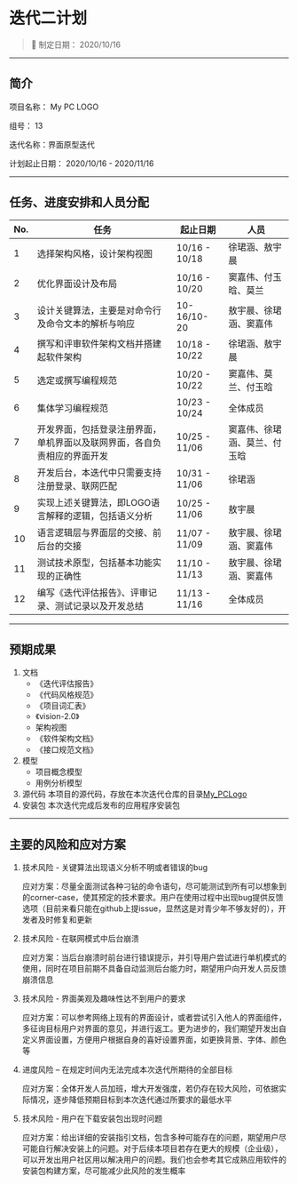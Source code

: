 # 迭代二计划

> 📅 制定日期： 2020/10/16

------

## 简介

项目名称： My PC LOGO

组号： 13

迭代名称：界面原型迭代

计划起止日期： 2020/10/16 - 2020/11/16

------

## 任务、进度安排和人员分配

| No. | 任务 | 起止日期 | 人员 |
|-----|------|---------|------|
|  1  | 选择架构风格，设计架构视图 | 10/16 - 10/18 | 徐珺涵、敖宇晨 |
|  2  | 优化界面设计及布局 | 10/16 - 10/20  | 窦嘉伟、付玉晗、莫兰 |
|  3  | 设计关键算法，主要是对命令行及命令文本的解析与响应 | 10-16/10-20 | 敖宇晨、徐珺涵、窦嘉伟 |
|  4  | 撰写和评审软件架构文档并搭建起软件架构 | 10/18 - 10/22 | 徐珺涵、敖宇晨 |
|  5  | 选定或撰写编程规范 | 10/20 - 10/22 | 窦嘉伟、莫兰、付玉晗 |
|  6  | 集体学习编程规范 | 10/23 - 10/24 | 全体成员 |
|  7  | 开发界面，包括登录注册界面，单机界面以及联网界面，各自负责相应的界面开发 | 10/25 - 11/06| 窦嘉伟、徐珺涵、莫兰、付玉晗 |
|  8  | 开发后台，本迭代中只需要支持注册登录、联网匹配 | 10/31 - 11/06 | 徐珺涵 |
|  9  | 实现上述关键算法，即LOGO语言解释的逻辑，包括语义分析 | 10/25 - 11/06| 敖宇晨 |
|  10 | 语言逻辑层与界面层的交接、前后台的交接 | 11/07 - 11/09 | 敖宇晨、徐珺涵、窦嘉伟 |
|  11 | 测试技术原型，包括基本功能实现的正确性 | 11/10 - 11/13 | 敖宇晨、徐珺涵、窦嘉伟 |
|  12 | 编写《迭代评估报告》、评审记录、测试记录以及开发总结 | 11/13 - 11/16 | 全体成员 |
------

## 预期成果

1. 文档
    - 《迭代评估报告》
    - 《代码风格规范》
    - 《项目词汇表》
    - 《vision-2.0》
    - 架构视图
    - 《软件架构文档》
    - 《接口规范文档》
2. 模型
   - 项目概念模型
   - 用例分析模型
3. 源代码
   本项目的源代码，存放在本次迭代仓库的目录[My_PCLogo](My_PCLogo/)
4. 安装包
   本次迭代完成后发布的应用程序安装包

------

## 主要的风险和应对方案

1. 技术风险 - 关键算法出现语义分析不明或者错误的bug

    应对方案：尽量全面测试各种刁钻的命令语句，尽可能测试到所有可以想象到的corner-case，使其预定的技术要求。用户在使用过程中出现bug提供反馈选项（目前来看只能在github上提issue，显然这是对青少年不够友好的），开发者及时修复和更新

2. 技术风险 - 在联网模式中后台崩溃

    应对方案：当后台崩溃时前台进行错误提示，并引导用户尝试进行单机模式的使用，同时在项目前期不具备自动监测后台能力时，期望用户向开发人员反馈崩溃信息

3. 技术风险 - 界面美观及趣味性达不到用户的要求

    应对方案：可以参考网络上现有的界面设计，或者尝试引入他人的界面组件，多征询目标用户对界面的意见，并进行返工。更为进步的，我们期望开发出自定义界面设置，方便用户根据自身的喜好设置界面，如更换背景、字体、颜色等

4. 进度风险 – 在规定时间内无法完成本次迭代所期待的全部目标

    应对方案：全体开发人员加班，增大开发强度，若仍存在较大风险，可依据实际情况，逐步降低预期目标到本次迭代通过所要求的最低水平

5. 技术风险 - 用户在下载安装包出现时问题

    应对方案：给出详细的安装指引文档，包含多种可能存在的问题，期望用户尽可能自行解决安装上的问题。对于后续本项目若存在更大的规模（企业级），可以开发出用户社区用以解决用户的问题。我们也会参考其它成熟应用软件的安装包构建方案，尽可能减少此风险的发生概率
